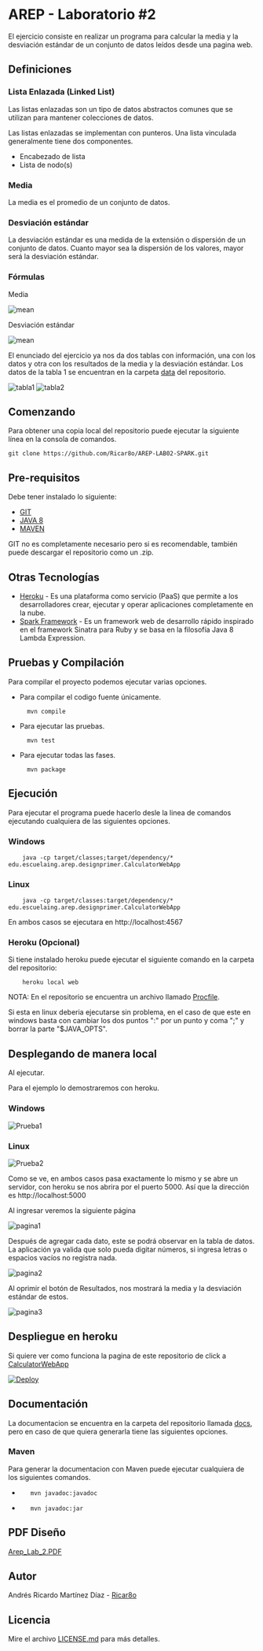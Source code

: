# AREP - Laboratorio #2
El ejercicio consiste en realizar un programa para calcular la media y la desviación estándar de un conjunto de datos leídos desde una pagina web.


## Definiciones

### Lista Enlazada (Linked List)
Las listas enlazadas son un tipo de datos abstractos comunes que se utilizan para mantener colecciones de datos.

Las listas enlazadas se implementan con punteros.
Una lista vinculada generalmente tiene dos componentes.
* Encabezado de lista
* Lista de nodo(s)

### Media
La media es el promedio de un conjunto de datos.

### Desviación estándar
La desviación estándar es una medida de la extensión o dispersión de un conjunto de datos.
Cuanto mayor sea la dispersión de los valores, mayor será la desviación estándar. 

### Fórmulas

Media

![mean](img/mean.jpg)

Desviación estándar

![mean](img/deviation.jpg)


El enunciado del ejercicio ya nos da dos tablas con información, una con los datos y otra con los resultados de la media y la desviación estándar. Los datos de la tabla 1 se encuentran en la carpeta [data](data) del repositorio.

![tabla1](img/tabla1.jpg)
![tabla2](img/tabla2.jpg)

## Comenzando 
Para obtener una copia local del repositorio puede ejecutar la siguiente línea en la consola de comandos.
    
    git clone https://github.com/Ricar8o/AREP-LAB02-SPARK.git

## Pre-requisitos

Debe tener instalado lo siguiente:

* [GIT](https://git-scm.com/book/es/v2/Inicio---Sobre-el-Control-de-Versiones-Instalación-de-Git)
* [JAVA 8](https://www.java.com/es/download/)
* [MAVEN](https://maven.apache.org)

GIT no es completamente necesario pero si es recomendable, también puede descargar el repositorio como un .zip.

## Otras Tecnologías
* [Heroku](www.heroku.com) - Es una plataforma como servicio (PaaS) que permite a los desarrolladores crear, ejecutar y operar aplicaciones completamente en la nube.
* [Spark Framework](http://sparkjava.com) - Es un framework web de desarrollo rápido inspirado en el framework Sinatra para Ruby y se basa en la filosofía Java 8 Lambda Expression.

## Pruebas y Compilación

Para compilar el proyecto podemos ejecutar varias opciones. 

* Para compilar el codigo fuente únicamente.

        mvn compile
* Para ejecutar las pruebas.

        mvn test
* Para ejecutar todas las fases.

        mvn package

## Ejecución
Para ejecutar el programa puede hacerlo desle la linea de comandos ejecutando cualquiera de las siguientes opciones.

### Windows
        java -cp target/classes;target/dependency/* edu.escuelaing.arep.designprimer.CalculatorWebApp
### Linux
        java -cp target/classes:target/dependency/* edu.escuelaing.arep.designprimer.CalculatorWebApp

En ambos casos se ejecutara en http://localhost:4567

### Heroku (Opcional)
Si tiene instalado heroku puede ejecutar el siguiente comando en la carpeta del repositorio:

        heroku local web

NOTA: 
En el repositorio se encuentra un archivo llamado [Procfile](/Procfile).

Si esta en linux deberia ejecutarse sin problema, en el caso de que este en windows basta con cambiar los dos puntos ":" por un punto y coma ";" y borrar la parte "$JAVA_OPTS".
 
## Desplegando de manera local

Al ejecutar.

Para el ejemplo lo demostraremos con heroku.
### Windows
![Prueba1](img/prueba1.jpg)
### Linux
![Prueba2](img/prueba2.jpg)

Como se ve, en ambos casos pasa exactamente lo mismo y se abre un servidor, con heroku se nos abrira por el puerto 5000. Así que la dirección es http://localhost:5000

Al ingresar veremos la siguiente página

![pagina1](img/pagina1.jpg)

Después de agregar cada dato, este se podrá observar en la tabla de datos. La aplicación ya valida que solo pueda digitar números, si ingresa letras o espacios vacíos no registra nada.

![pagina2](img/pagina2.jpg)

Al oprimir el botón de Resultados, nos mostrará la media y la desviación estándar de estos.

![pagina3](img/pagina3.jpg)

## Despliegue en heroku 
Si quiere ver como funciona la pagina de este repositorio de click a [CalculatorWebApp](https://pacific-taiga-95644.herokuapp.com)

[![Deploy](https://www.herokucdn.com/deploy/button.svg)](https://pacific-taiga-95644.herokuapp.com)


## Documentación

La documentacion se encuentra en la carpeta del repositorio llamada [docs](docs), pero en caso de que quiera generarla tiene las siguientes opciones.

### Maven
Para generar la documentacion con Maven puede ejecutar cualquiera de los siguientes comandos.

*        mvn javadoc:javadoc
*        mvn javadoc:jar

## PDF Diseño

[Arep_Lab_2.PDF](Arep_Lab_2.pdf)

## Autor 

Andrés Ricardo Martínez Díaz - [Ricar8o](https://github.com/Ricar8o)

## Licencia
Mire el archivo [LICENSE.md](LICENSE) para más detalles.
